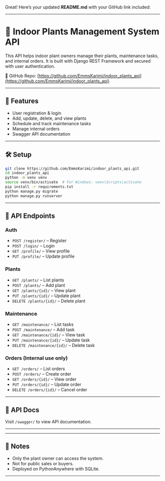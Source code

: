 Great! Here’s your updated **README.md** with your GitHub link included:

---

# 🌿 Indoor Plants Management System API

This API helps indoor plant owners manage their plants, maintenance tasks, and internal orders. It is built with Django REST Framework and secured with user authentication.

🔗 GitHub Repo: [https://github.com/EmmsKarimi/indoor_plants_api](https://github.com/EmmsKarimi/indoor_plants_api)

---

## 🔑 Features

- User registration & login  
- Add, update, delete, and view plants  
- Schedule and track maintenance tasks  
- Manage internal orders  
- Swagger API documentation

---

## 🛠 Setup

```bash
git clone https://github.com/EmmsKarimi/indoor_plants_api.git
cd indoor_plants_api
python -m venv venv
source venv/bin/activate  # For Windows: venv\Scripts\activate
pip install -r requirements.txt
python manage.py migrate
python manage.py runserver
```

---

## 🚀 API Endpoints

### Auth
- `POST /register/` – Register  
- `POST /login/` – Login  
- `GET /profile/` – View profile  
- `PUT /profile/` – Update profile  

### Plants
- `GET /plants/` – List plants  
- `POST /plants/` – Add plant  
- `GET /plants/{id}/` – View plant  
- `PUT /plants/{id}/` – Update plant  
- `DELETE /plants/{id}/` – Delete plant  

### Maintenance
- `GET /maintenance/` – List tasks  
- `POST /maintenance/` – Add task  
- `GET /maintenance/{id}/` – View task  
- `PUT /maintenance/{id}/` – Update task  
- `DELETE /maintenance/{id}/` – Delete task  

### Orders (Internal use only)
- `GET /orders/` – List orders  
- `POST /orders/` – Create order  
- `GET /orders/{id}/` – View order  
- `PUT /orders/{id}/` – Update order  
- `DELETE /orders/{id}/` – Cancel order  

---

## 🧾 API Docs

Visit `/swagger/` to view API documentation.

---


---

## 📌 Notes

- Only the plant owner can access the system.  
- Not for public sales or buyers.  
- Deployed on PythonAnywhere with SQLite.

---
